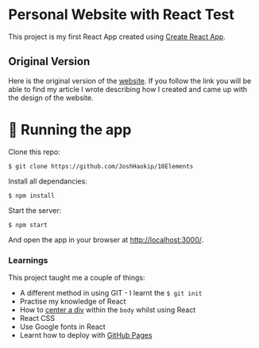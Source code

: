 # Personal Website with React Test

This project is my first React App created using [Create React App](https://github.com/facebook/create-react-app).

## Original Version

Here is the original version of the [website](https://github.com/JoshHaokip/joshhaokip.github.io). If you follow the link you will be able to find my article I wrote describing how I created and came up with the design of the website.

# :running: Running the app

Clone this repo:

```
$ git clone https://github.com/JoshHaokip/10Elements
```

Install all dependancies:

```
$ npm install
```

Start the server:

```
$ npm start
```

And open the app in your browser at <http://localhost:3000/>.

### Learnings

This project taught me a couple of things:

- A different method in using GIT - I learnt the `$ git init`
- Practise my knowledge of React
- How to [center a div](https://dev.to/mcrowder65/how-to-center-elements-horizontally-on-a-create-react-app-project-1omn) within the `body` whilst using React
- React CSS
- Use Google fonts in React
- Learnt how to deploy with [GitHub Pages](https://medium.com/mobile-web-dev/how-to-build-and-deploy-a-react-app-to-github-pages-in-less-than-5-minutes-d6c4ffd30f14)
